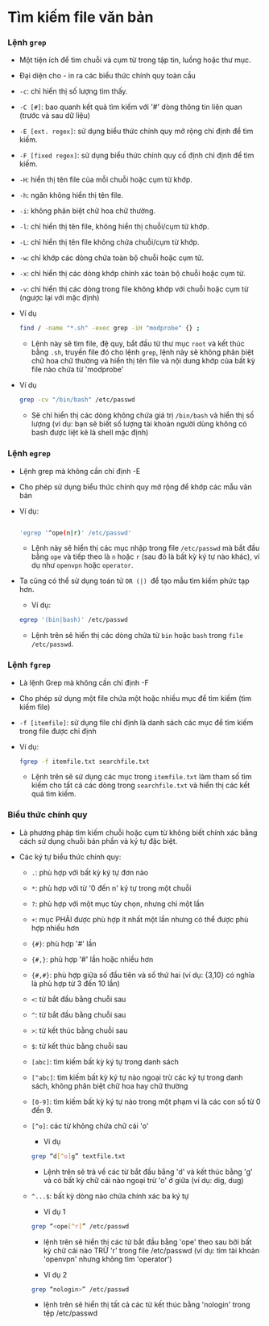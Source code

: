 # Tìm kiếm file văn bản

### Lệnh `grep`  

- Một tiện ích để tìm chuỗi và cụm từ trong tập tin, luồng hoặc thư mục.  

- Đại diện cho - in ra các biểu thức chính quy toàn cầu 

- `-c`: chỉ hiển thị số lượng tìm thấy.

- `-C [#]`: bao quanh kết quả tìm kiếm với '#' dòng thông tin liên quan (trước và sau dữ liệu)  

- `-E [ext. regex]`: sử dụng biểu thức chính quy mở rộng chỉ định để tìm kiếm.  

- `-F [fixed regex]`: sử dụng biểu thức chính quy cố định chỉ định để tìm kiếm. 

- `-H`: hiển thị tên file của mỗi chuỗi hoặc cụm từ khớp.  

- `-h`: ngăn không hiển thị tên file. 

- `-i`: không phân biệt chữ hoa chữ thường.  

- `-l`: chỉ hiển thị tên file, không hiển thị chuỗi/cụm từ khớp.  

- `-L`: chỉ hiển thị tên file không chứa chuỗi/cụm từ khớp.  

- `-w`: chỉ khớp các dòng chứa toàn bộ chuỗi hoặc cụm từ.

- `-x`: chỉ hiển thị các dòng khớp chính xác toàn bộ chuỗi hoặc cụm từ. 

- `-v`: chỉ hiển thị các dòng trong file không khớp với chuỗi hoặc cụm từ (ngược lại với mặc định)

- Ví dụ

	```sh 
	find / -name "*.sh" -exec grep -iH "modprobe" {} ;  
	```
	+ Lệnh này sẽ tìm file, đệ quy, bắt đầu từ thư mục `root` và kết thúc bằng `.sh`, truyền file đó cho lệnh `grep`, lệnh này sẽ không phân biệt chữ hoa chữ thường và hiển thị tên file và nội dung khớp của bất kỳ file nào chứa từ 'modprobe'

- Ví dụ 

	```sh
	grep -cv "/bin/bash" /etc/passwd
	```  
	+ Sẽ chỉ hiển thị các dòng không chứa giá trị `/bin/bash` và hiển thị số lượng (ví dụ: bạn sẽ biết số lượng tài khoản người dùng không có bash được liệt kê là shell mặc định)

### Lệnh `egrep`

- Lệnh grep mà không cần chỉ định -E  

- Cho phép sử dụng biểu thức chính quy mở rộng để khớp các mẫu văn bản  

- Ví dụ:

	```sh

	'egrep '^ope(n|r)' /etc/passwd'
	```  
	+ Lệnh này sẽ hiển thị các mục nhập trong file `/etc/passwd` mà bắt đầu bằng `ope` và tiếp theo là `n` hoặc `r` (sau đó là bất kỳ ký tự nào khác), 
	ví dụ như `openvpn` hoặc `operator`.

- Ta cũng có thể sử dụng toán tử `OR (|) `để tạo mẫu tìm kiếm phức tạp hơn.  

	+ Ví dụ: 

	```sh
	egrep '(bin|bash)' /etc/passwd
	```  
	+ Lệnh trên sẽ hiển thị các dòng chứa từ `bin` hoặc `bash` trong `file /etc/passwd`.    

### Lệnh `fgrep`  

- Là lệnh Grep mà không cần chỉ định -F  

- Cho phép sử dụng một file chứa một hoặc nhiều mục để tìm kiếm (tìm kiếm file) 

- `-f [itemfile]`: sử dụng file chỉ định là danh sách các mục để tìm kiếm trong file được chỉ định  

- Ví dụ:

	```sh 
	fgrep -f itemfile.txt searchfile.txt
	```
	+ Lệnh trên sẽ sử dụng các mục trong `itemfile.txt` làm tham số tìm kiếm cho tất cả các dòng trong `searchfile.txt` và hiển thị các kết quả tìm kiếm.

### Biểu thức chính quy

- Là phương pháp tìm kiếm chuỗi hoặc cụm từ không biết chính xác bằng cách sử dụng chuỗi bán phần và ký tự đặc biệt.  

- Các ký tự biểu thức chính quy:

	+ `.`: phù hợp với bất kỳ ký tự đơn nào  

	+ `*`: phù hợp với từ '0 đến n' ký tự trong một chuỗi 

	+ `?`: phù hợp với một mục tùy chọn, nhưng chỉ một lần

	+ `+`: mục PHẢI được phù hợp ít nhất một lần nhưng có thể được phù hợp nhiều hơn

	+ `{#}`: phù hợp '#' lần  
	
	+ `{#,}`: phù hợp '#' lần hoặc nhiều hơn  
	
	+ `{#,#}`: phù hợp giữa số đầu tiên và số thứ hai (ví dụ: {3,10} có nghĩa là phù hợp từ 3 đến 10 lần)  

	+ `<`: từ bắt đầu bằng chuỗi sau  

	+ `^`: từ bắt đầu bằng chuỗi sau  

	+ `>`: từ kết thúc bằng chuỗi sau  

	+ `$`: từ kết thúc bằng chuỗi sau  

	+ `[abc]`: tìm kiếm bất kỳ ký tự trong danh sách

	+ `[^abc]`: tìm kiếm bất kỳ ký tự nào ngoại trừ các ký tự trong danh sách, không phân biệt chữ hoa hay chữ thường

	+ `[0-9]`: tìm kiếm bất kỳ ký tự nào trong một phạm vi là các con số từ 0 đến 9.

	+ `[^o]`: các từ không chứa chữ cái 'o' 
		
		+ Ví dụ 

		```sh
		grep “d[^o]g” textfile.txt
		```  
		+ Lệnh trên sẽ trả về các từ bắt đầu bằng 'd' và kết thúc bằng 'g' và có bất kỳ chữ cái nào ngoại trừ 'o' ở giữa (ví dụ: dig, dug) 

	+ `^...$`: bất kỳ dòng nào chứa chính xác ba ký tự  
 		
 		+ Ví dụ 1

 		```sh
 		grep “<ope[^r]” /etc/passwd
 		```  
		+ lệnh trên sẽ hiển thị các từ bắt đầu bằng 'ope' theo sau bởi bất kỳ chữ cái nào TRỪ 'r' trong file /etc/passwd 
		(ví dụ: tìm tài khoản 'openvpn' nhưng không tìm 'operator') 
		
		+ Ví dụ 2

		```sh
		grep “nologin>” /etc/passwd
		```  
		+ lệnh trên sẽ hiển thị tất cả các từ kết thúc bằng 'nologin' trong tệp /etc/passwd